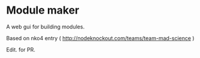 # Module maker

A web gui for building modules.

Based on nko4 entry ( http://nodeknockout.com/teams/team-mad-science )

Edit. for PR.
